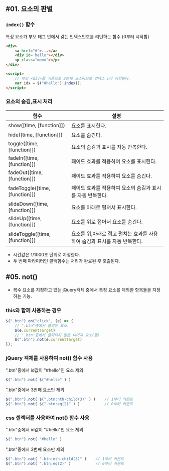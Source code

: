

## #01. 요소의 판별

### `index()` 함수

특정 요소가 부모 태그 안에서 갖는 인덱스번호를 리턴하는 함수 (0부터 시작함)

```html
<div>
    <a href="#">...</a>
    <div id='hello'></div>
    <p class="memo"></p>
</div>

<script>
    // 부모 <div>를 기준으로 2번째 요소이므로 인덱스 1이 리턴된다.
    var idx = $("#hello").index();
</script>
```

### 요소의 숨김,표시 처리

| 함수                            | 설명                                                                      |
| ------------------------------- | ------------------------------------------------------------------------- |
| show([time, [function]])        | 요소를 표시한다.                                                          |
| hide([time, [function]])        | 요소를 숨긴다.                                                            |
| toggle([time, [function]])      | 요소의 숨김과 표시를 자동 반복한다.                                       |
| fadeIn([time, [function]])      | 패이드 효과를 적용하여 요소를 표시한다.                                   |
| fadeOut([time, [function]])     | 패이드 효과를 적용하여 요소를 숨긴다.                                     |
| fadeToggle([time, [function]])  | 패이드 효과를 적용하여 요소의 숨김과 표시를 자동 반복한다.                |
| slideDown([time, [function]])   | 요소를 아래로 펼쳐서 표시한다.                                            |
| slideUp([time, [function]])     | 요소를 위로 접어서 요소를 숨긴다.                                         |
| slideToggle([time, [function]]) | 요소를 위,아래로 접고 펼치는 효과를 사용하여 숨김과 표시를 자동 반복한다. |

- 시간값은 1/1000초 단위로 지정한다.
- 두 번째 파라미터인 콜백함수는 처리가 완료된 후 호출된다.

## #05. not()

- 복수 요소를 지정하고 있는 jQuery객체 중에서 특정 요소를 제외한 항목들을 지정하는 기능.

### this와 함께 사용하는 경우

```js
$(".btn").on("click", (e) => {
    // ".btn"중에서 클릭된 요소.
    $(e.currentTarget)
    // '.btn'중에서 클릭되지 않은 나머지 요소(들)
    $(".btn").not(e.currentTarget)
});
```

### jQuery 객체를 사용하여 not() 함수 사용

".btn"중에서 id값이 "#hello"인 요소 제외

```javascript
$(".btn").not( $("#hello" ) )
```

".btn"중에서 3번째 요소만 제외

```javascript
$(".btn").not( $(".btn:nth-child(3)" ) )    // 1부터 카운트
$(".btn").not( $(".btn:eq(2)" ) )           // 0부터 카운트
```

### css 셀렉터를 사용하여 not() 함수 사용

".btn"중에서 id값이 "#hello"인 요소 제외

```javascript
$(".btn").not( "#hello" )
```

".btn"중에서 3번째 요소만 제외

```javascript
$(".btn").not( ".btn:nth-child(3)" )    // 1부터 카운트
$(".btn").not( ".btn:eq(2)" )           // 0부터 카운트
```

